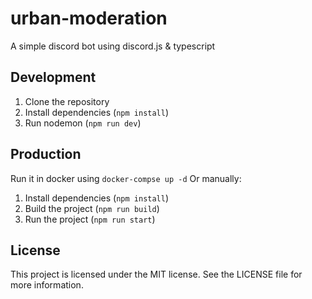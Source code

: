# urban-moderation

A simple discord bot using discord.js & typescript

## Development

1. Clone the repository
2. Install dependencies (`npm install`)
3. Run nodemon (`npm run dev`)

## Production

Run it in docker using `docker-compse up -d`
Or manually:

1. Install dependencies (`npm install`)
2. Build the project (`npm run build`)
2. Run the project (`npm run start`)


## License

This project is licensed under the MIT license. See the LICENSE file for more information.
